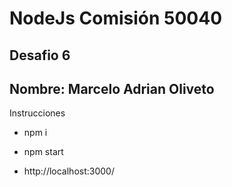 # NodeJs Comisión 50040

## Desafio 6

## Nombre: Marcelo Adrian Oliveto

Instrucciones

- npm i
- npm start

- http://localhost:3000/
